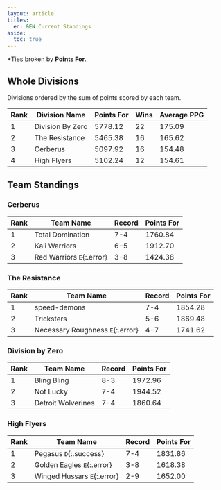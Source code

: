 ```yaml
---
layout: article
titles:
  en: &EN Current Standings
aside:
  toc: true
---
```

<!--
| LEGEND         |                                    |
| -------------- | ---------------------------------- |
| `D`{:.success} | Clinched divisional seed           |
| `E`{:.error}   | Eliminated from playoff contention |
-->

<!-- ## Current Playoff Seeds

If the playoff seeds were calculated today, here's who would make the cut.

| Seed | Team Name              | Criteria                                  |
| ---- | ---------------------- | ----------------------------------------- |
| 1st  | Bling Bling            | Division winner with best record\*        |
| 2nd  | speed-demons           | Division winner with second-best record\* |
| 3rd  | Pegasus `D`{:.success} | Division winner with third-best record\*  |
| 4th  | Total domination       | Division winner with worst record\*       |
| 5th  | Not Lucky              | Team with best record among remaining\*   |
| 6th  | Kali Warriors          | Team with most points for among remaining |
-->

\*Ties broken by **Points For**.

## Whole Divisions

Divisions ordered by the sum of points scored by each team.

| Rank | Division Name    | Points For | Wins | Average PPG |
| ---- | ---------------- | ---------- | ---- | ----------- |
| 1    | Division By Zero | 5778.12    | 22   | 175.09      |
| 2    | The Resistance   | 5465.38    | 16   | 165.62      |
| 3    | Cerberus         | 5097.92    | 16   | 154.48      |
| 4    | High Flyers      | 5102.24    | 12   | 154.61      |

## Team Standings

### Cerberus

| Rank | Team Name                 | Record | Points For |
| ---- | ------------------------- | ------ | ---------- |
| 1    | Total Domination          | 7-4    | 1760.84    |
| 2    | Kali Warriors             | 6-5    | 1912.70    |
| 3    | Red Warriors `E`{:.error} | 3-8    | 1424.38    |

### The Resistance

| Rank | Team Name                        | Record | Points For |
| ---- | -------------------------------- | ------ | ---------- |
| 1    | speed-demons                     | 7-4    | 1854.28    |
| 2    | Tricksters                       | 5-6    | 1869.48    |
| 3    | Necessary Roughness `E`{:.error} | 4-7    | 1741.62    |

### Division by Zero

| Rank | Team Name          | Record | Points For |
| ---- | ------------------ | ------ | ---------- |
| 1    | Bling Bling        | 8-3    | 1972.96    |
| 2    | Not Lucky          | 7-4    | 1944.52    |
| 3    | Detroit Wolverines | 7-4    | 1860.64    |

### High Flyers

| Rank | Team Name                   | Record | Points For |
| ---- | --------------------------- | ------ | ---------- |
| 1    | Pegasus `D`{:.success}      | 7-4    | 1831.86    |
| 2    | Golden Eagles `E`{:.error}  | 3-8    | 1618.38    |
| 3    | Winged Hussars `E`{:.error} | 2-9    | 1652.00    |


